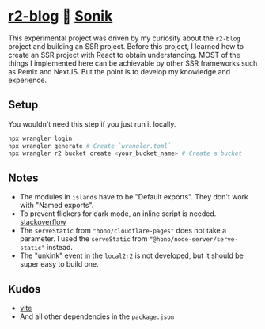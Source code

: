 # [r2-blog](https://github.com/yusukebe/r2-blog) :handshake: [Sonik](https://github.com/sonikjs/sonik)

This experimental project was driven by my curiosity about the `r2-blog` project and building an SSR project. Before this project, I learned how to create an SSR project with React to obtain understanding. MOST of the things I implemented here can be achievable by other SSR frameworks such as Remix and NextJS. But the point is to develop my knowledge and experience.

## Setup

You wouldn't need this step if you just run it locally.

```sh
npx wrangler login
npx wrangler generate # Create `wrangler.toml`
npx wrangler r2 bucket create <your_bucket_name> # Create a bucket
```

## Notes

- The modules in `islands` have to be "Default exports". They don't work with "Named exports".
- To prevent flickers for dark mode, an inline script is needed. [stackoverflow](https://stackoverflow.com/questions/63033412/dark-mode-flickers-a-white-background-for-a-millisecond-on-reload)
- The `serveStatic` from `"hono/cloudflare-pages"` does not take a parameter. I used the `serveStatic` from `"@hono/node-server/serve-static"` instead.
- The "unkink" event in the `local2r2` is not developed, but it should be super easy to build one.

## Kudos

- [vite](https://vitejs.dev)
- And all other dependencies in the `package.json`
